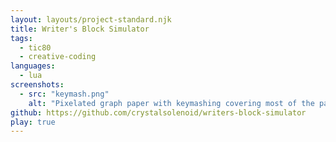 ```yaml
---
layout: layouts/project-standard.njk
title: Writer's Block Simulator
tags:
  - tic80
  - creative-coding
languages:
  - lua
screenshots:
  - src: "keymash.png"
    alt: "Pixelated graph paper with keymashing covering most of the page. There are no spaces between the letters."
github: https://github.com/crystalsolenoid/writers-block-simulator
play: true
---
```

